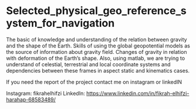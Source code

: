 # Selected_physical_geo_reference_system_for_navigation

The basic of knowledge and understanding of the relation between gravity and the shape of the Earth. Skills of using the global geopotential models as the source of information about gravity field. Changes of gravity in relation with deformation of the Earth’s shape. Also, using matlab, we are trying to understand of celestial, terrestrial and local coordinate systems and dependencies between these frames in aspect static and kinematics cases.

If you need the report of the project contact me on instagram or linkedIN

Instagram: fikrahelhifzi 
LinkedIn: https://www.linkedin.com/in/fikrah-elhifzi-harahap-68583489/
